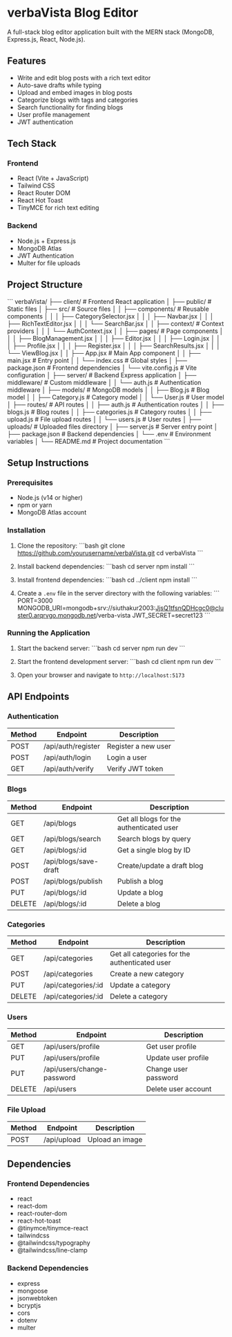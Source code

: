 # verbaVista Blog Editor

A full-stack blog editor application built with the MERN stack (MongoDB, Express.js, React, Node.js).

## Features

- Write and edit blog posts with a rich text editor
- Auto-save drafts while typing
- Upload and embed images in blog posts
- Categorize blogs with tags and categories
- Search functionality for finding blogs
- User profile management
- JWT authentication

## Tech Stack

### Frontend
- React (Vite + JavaScript)
- Tailwind CSS
- React Router DOM
- React Hot Toast
- TinyMCE for rich text editing

### Backend
- Node.js + Express.js
- MongoDB Atlas
- JWT Authentication
- Multer for file uploads

## Project Structure

\`\`\`
verbaVista/
├── client/                 # Frontend React application
│   ├── public/             # Static files
│   ├── src/                # Source files
│   │   ├── components/     # Reusable components
│   │   │   ├── CategorySelector.jsx
│   │   │   ├── Navbar.jsx
│   │   │   ├── RichTextEditor.jsx
│   │   │   └── SearchBar.jsx
│   │   ├── context/        # Context providers
│   │   │   └── AuthContext.jsx
│   │   ├── pages/          # Page components
│   │   │   ├── BlogManagement.jsx
│   │   │   ├── Editor.jsx
│   │   │   ├── Login.jsx
│   │   │   ├── Profile.jsx
│   │   │   ├── Register.jsx
│   │   │   ├── SearchResults.jsx
│   │   │   └── ViewBlog.jsx
│   │   ├── App.jsx         # Main App component
│   │   ├── main.jsx        # Entry point
│   │   └── index.css       # Global styles
│   ├── package.json        # Frontend dependencies
│   └── vite.config.js      # Vite configuration
│
├── server/                 # Backend Express application
│   ├── middleware/         # Custom middleware
│   │   └── auth.js         # Authentication middleware
│   ├── models/             # MongoDB models
│   │   ├── Blog.js         # Blog model
│   │   ├── Category.js     # Category model
│   │   └── User.js         # User model
│   ├── routes/             # API routes
│   │   ├── auth.js         # Authentication routes
│   │   ├── blogs.js        # Blog routes
│   │   ├── categories.js   # Category routes
│   │   ├── upload.js       # File upload routes
│   │   └── users.js        # User routes
│   ├── uploads/            # Uploaded files directory
│   ├── server.js           # Server entry point
│   ├── package.json        # Backend dependencies
│   └── .env                # Environment variables
│
└── README.md               # Project documentation
\`\`\`

## Setup Instructions

### Prerequisites
- Node.js (v14 or higher)
- npm or yarn
- MongoDB Atlas account

### Installation

1. Clone the repository:
\`\`\`bash
git clone https://github.com/yourusername/verbaVista.git
cd verbaVista
\`\`\`

2. Install backend dependencies:
\`\`\`bash
cd server
npm install
\`\`\`

3. Install frontend dependencies:
\`\`\`bash
cd ../client
npm install
\`\`\`

4. Create a `.env` file in the server directory with the following variables:
\`\`\`
PORT=3000
MONGODB_URI=mongodb+srv://siuthakur2003:JjsQ1tfsnQDHcgc0@cluster0.arqrvgo.mongodb.net/verba-vista
JWT_SECRET=secret123
\`\`\`

### Running the Application

1. Start the backend server:
\`\`\`bash
cd server
npm run dev
\`\`\`

2. Start the frontend development server:
\`\`\`bash
cd client
npm run dev
\`\`\`

3. Open your browser and navigate to `http://localhost:5173`

## API Endpoints

### Authentication
| Method | Endpoint | Description |
|--------|----------|-------------|
| POST | /api/auth/register | Register a new user |
| POST | /api/auth/login | Login a user |
| GET | /api/auth/verify | Verify JWT token |

### Blogs
| Method | Endpoint | Description |
|--------|----------|-------------|
| GET | /api/blogs | Get all blogs for the authenticated user |
| GET | /api/blogs/search | Search blogs by query |
| GET | /api/blogs/:id | Get a single blog by ID |
| POST | /api/blogs/save-draft | Create/update a draft blog |
| POST | /api/blogs/publish | Publish a blog |
| PUT | /api/blogs/:id | Update a blog |
| DELETE | /api/blogs/:id | Delete a blog |

### Categories
| Method | Endpoint | Description |
|--------|----------|-------------|
| GET | /api/categories | Get all categories for the authenticated user |
| POST | /api/categories | Create a new category |
| PUT | /api/categories/:id | Update a category |
| DELETE | /api/categories/:id | Delete a category |

### Users
| Method | Endpoint | Description |
|--------|----------|-------------|
| GET | /api/users/profile | Get user profile |
| PUT | /api/users/profile | Update user profile |
| PUT | /api/users/change-password | Change user password |
| DELETE | /api/users | Delete user account |

### File Upload
| Method | Endpoint | Description |
|--------|----------|-------------|
| POST | /api/upload | Upload an image |

## Dependencies

### Frontend Dependencies
- react
- react-dom
- react-router-dom
- react-hot-toast
- @tinymce/tinymce-react
- tailwindcss
- @tailwindcss/typography
- @tailwindcss/line-clamp

### Backend Dependencies
- express
- mongoose
- jsonwebtoken
- bcryptjs
- cors
- dotenv
- multer
